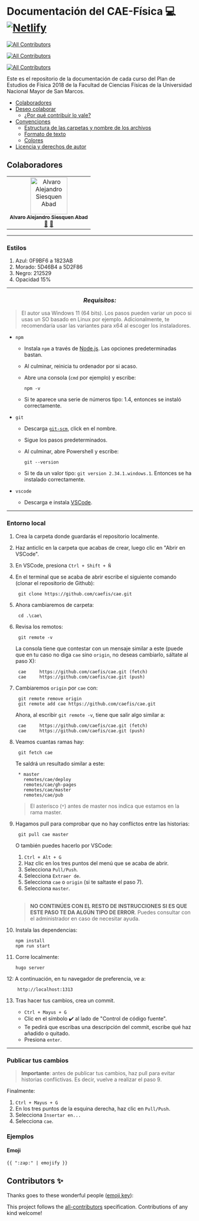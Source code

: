 # Documentación del CAE-Física 💻 [![Netlify](https://api.netlify.com/api/v1/badges/abc167f5-8dee-48db-a7da-3c97c18849be/deploy-status)](https://app.netlify.com/sites/caefis/deploys) <!-- ALL-CONTRIBUTORS-BADGE:START - Do not remove or modify this section -->
[![All Contributors](https://img.shields.io/badge/all_contributors-1-orange.svg?style=flat-square)](#contributors-)
<!-- ALL-CONTRIBUTORS-BADGE:END -->
[![All Contributors](https://img.shields.io/badge/all_contributors-1-orange.svg?style=flat-square)](#contributors-)
<!-- ALL-CONTRIBUTORS-BADGE:END -->
[![All Contributors](https://img.shields.io/badge/all_contributors-13-orange.svg?style=flat-square)](#contributors)
<!-- ALL-CONTRIBUTORS-BADGE:END -->

Este es el repositorio de la documentación de cada curso del Plan de Estudios de Física 2018 de la Facultad de Ciencias Físicas de la Universidad Nacional Mayor de San Marcos.

- [Colaboradores](#colaboradores)
- [Deseo colaborar](#colaborar)
  - [¿Por qué contribuir lo vale?]()
- [Convenciones]()
  - [Estructura de las carpetas y nombre de los archivos]()
  - [Formato de texto]()
  - [Colores]()
- [Licencia y derechos de autor]()

## Colaboradores

<!-- ALL-CONTRIBUTORS-LIST:START - Do not remove or modify this section -->
<!-- prettier-ignore-start -->
<!-- markdownlint-disable -->
<table>
  <tbody>
    <tr>
      <td align="center"><a href="https://github.com/alvaro18101"><img src="https://avatars.githubusercontent.com/u/75409414?v=4?s=100" width="100px;" alt="Alvaro Alejandro Siesquen Abad"/><br /><sub><b>Alvaro Alejandro Siesquen Abad</b></sub></a><br /><a href="#research-alvaro18101" title="Research">🔬</a> <a href="#blog-alvaro18101" title="Blogposts">📝</a></td>
    </tr>
  </tbody>
</table>

<!-- markdownlint-restore -->
<!-- prettier-ignore-end -->

<!-- ALL-CONTRIBUTORS-LIST:END -->

---

### Estilos 

1. Azul: 0F9BF6 a 1823AB
2. Morado: 5D46B4 a 5D2F86
3. Negro: 212529
4. Opacidad 15%

---

<h3 align="center"><em>Requisitos:</em></h3> 

> El autor usa Windows 11 (64 bits). Los pasos pueden variar un poco si usas un SO basado en Linux por ejemplo. Adicionalmente, te recomendaría usar las variantes para x64 al escoger los instaladores.

* `npm`
  * Instala `npm` a través de [Node.js](https://nodejs.org/es/download/). Las opciones predeterminadas bastan. 
  * Al culminar, reinicia tu ordenador por si acaso.
  * Abre una consola (`cmd` por ejemplo) y escribe:

        npm -v
  * Si te aparece una serie de números tipo: 1.4, entonces se instaló correctamente.

* `git`
  * Descarga [`git-scm`](https://git-scm.com/downloads), click en el nombre.
  * Sigue los pasos predeterminados.
  * Al culminar, abre Powershell y escribe: 

        git --version
  * Si te da un valor tipo: `git version 2.34.1.windows.1`. Entonces se ha instalado correctamente.
* `vscode`
  * Descarga e instala [VSCode](https://code.visualstudio.com/download).

---

### Entorno local

1. Crea la carpeta donde guardarás el repositorio localmente.
2. Haz anticlic en la carpeta que acabas de crear, luego clic en "Abrir en VSCode".
3. En VSCode, presiona `Ctrl + Shift + Ñ`
4. En el terminal que se acaba de abrir escribe el siguiente comando (clonar el repositorio de Github):

        git clone https://github.com/caefis/cae.git

5. Ahora cambiaremos de carpeta:
        
        cd .\cae\

6. Revisa los remotos:

        git remote -v
  
    La consola tiene que contestar con un mensaje similar a este (puede que en tu caso no diga `cae` sino `origin`, no deseas cambiarlo, sáltate al paso X):

        cae     https://github.com/caefis/cae.git (fetch)
        cae     https://github.com/caefis/cae.git (push)

7. Cambiaremos `origin` por `cae` con:

        git remote remove origin
        git remote add cae https://github.com/caefis/cae.git

    Ahora, al escribir `git remote -v`, tiene que salir algo similar a:

        cae     https://github.com/caefis/cae.git (fetch)
        cae     https://github.com/caefis/cae.git (push)

8. Veamos cuantas ramas hay:

        git fetch cae

   Te saldrá un resultado similar a este:

        * master
          remotes/cae/deploy
          remotes/cae/gh-pages
          remotes/cae/master
          remotes/cae/pub

    > El asterisco (`*`) antes de master nos indica que estamos en la rama master.

9. Hagamos pull para comprobar que no hay conflictos entre las historias:

        git pull cae master

    O también puedes hacerlo por VSCode:
      
      1. `Ctrl + Alt + G`
      2. Haz clic en los tres puntos del menú que se acaba de abrir.
      3. Selecciona `Pull/Push`.
      4. Selecciona `Extraer de`.
      5. Selecciona `cae` o `origin` (si te saltaste el paso 7).
      6. Selecciona `master`.

      </br>
  
    > **NO CONTINÚES CON EL RESTO DE INSTRUCCIONES SI ES QUE ESTE PASO TE DA ALGÚN TIPO DE ERROR**. Puedes consultar con el administrador en caso de necesitar ayuda.

10. Instala las dependencias:

        npm install
        npm run start

11. Corre localmente: 

        hugo server

12: A continuación, en tu navegador de preferencia, ve a:
        
        http://localhost:1313

13. Tras hacer tus cambios, crea un commit.

    * `Ctrl + Mayus + G`
    * Clic en el símbolo ✔️ al lado de "Control de código fuente".
    * Te pedirá que escribas una descripción del commit, escribe qué haz añadido o quitado.
    * Presiona `enter`.
---

### Publicar tus cambios

> **Importante**: antes de publicar tus cambios, haz pull para evitar historias conflictivas. Es decir, vuelve a realizar el paso 9.

Finalmente:

1. `Ctrl + Mayus + G`
2. En los tres puntos de la esquina derecha, haz clic en `Pull/Push`. 
3. Selecciona `Insertar en...`
4. Selecciona `cae`.

### Ejemplos

#### Emoji

```text
{{ ":zap:" | emojify }}
```

## Contributors ✨

Thanks goes to these wonderful people ([emoji key](https://allcontributors.org/docs/en/emoji-key)):
<!-- ALL-CONTRIBUTORS-LIST:START - Do not remove or modify this section -->
<!-- prettier-ignore-start -->
<!-- markdownlint-disable -->
<!-- markdownlint-restore -->
<!-- prettier-ignore-end -->
<!-- ALL-CONTRIBUTORS-LIST:END -->

<!-- ALL-CONTRIBUTORS-LIST:START - Do not remove or modify this section -->
<!-- prettier-ignore-start -->
<!-- markdownlint-disable -->
<!-- markdownlint-restore -->
<!-- prettier-ignore-end -->
<!-- ALL-CONTRIBUTORS-LIST:END -->

This project follows the [all-contributors](https://github.com/all-contributors/all-contributors) specification. Contributions of any kind welcome!